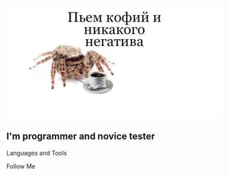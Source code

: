 ![Header](https://github.com/giwubwar/giwubwar/blob/main/assets/L7sbZ0nJ8P0.jpg)

## I'm programmer and novice tester

Languages and Tools

Follow Me